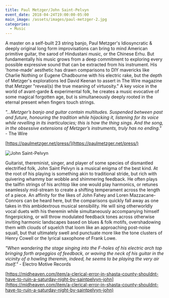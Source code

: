 ```yaml
---
title: Paul Metzger/John Saint-Pelvyn
event_date: 2018-04-24T19:00:00-05:00
main_image: /assets/images/paul-metzger-2.jpg
categories:
  - Music
---
```


A master on a self-built 23 string banjo, Paul Metzger's Idiosyncratic & deeply
original long form improvisations can bring to mind American primitive guitar,
the sarod of Hindustani music, or the Chinese Erhu. But fundamentally his music
grows from a deep commitment to exploring every possible expressive sound that
can be extracted from his instrument. His 'home-made' aesthetic has drawn
comparisons to DIY mavericks like Charlie Nothing or Eugene Chadbourne with his
electric rake, but the depth of Metzger's explorations led David Keenan to
assert in The Wire magazine that Metzger "reveal(s) the true meaning of
virtuosity." A key voice in the world of avant-garde & experimental folk, he
creates a music evocative of some magical forgotten age, but is simultaneously
deeply rooted in the eternal present when fingers touch strings.

*"...Metzger’s banjo and guitar contain multitudes. Suspended between past and
future, honouring the tradition while hijacking it, listening for its voice
while revelling in its inarticulacies; this is how the thing sings. And the
song, in the obsessive extensions of Metzger’s instruments, truly has no
ending."* - The Wire

[https://paulmetzger.net/press/](https://paulmetzger.net/press/)

<img src="{{ site.baseurl }}/assets/images/john-saint-pelvyn.jpg" alt="John Saint-Pelvyn" />

Guitarist, thereminist, singer, and player of some species of dismantled
electrified folk, John Saint Pelvyn is a musical enigma of the best kind. At
the root of his playing is something akin to traditional stride, but rich with
quivering whammy bar wobble and shimmering feedback. He often plays the tailfin
strings of his archtop like one would play harmonics, or retunes seamlessly
mid-stream to create a shifting temperament across the length of a piece. An
affinity for the likes of John Fahey and Loren Mazzacane-Connors can be heard
here, but the comparisons quickly fall away as one takes in this ambidextrous
musical sensibility. He will sing otherworldly vocal duets with his theremin
while simultaneously accompanying himself fingerpicking, or will throw
modulated feedback tones across otherwise inviting harmonic landscapes based
on blues & folk motifs, overshadowing them with clouds of squelch that loom
like an approaching post-noise squall, but that ultimately swell and
punctuate more like the tone clusters of Henry Cowell or the lyrical
saxophone of Frank Lowe.

*"When wandering the stage singing into the F-holes of his electric arch top
bringing forth arpeggios of feedback, or waving the neck of his guitar in the
vicinity of a howling theremin, indeed, he seems to be playing the very air
itself."* - Electro Motive Records

[https://midheaven.com/item/a-clerical-error-in-shasta-county-shouldnt-have-to-ruin-a-saturday-night-by-saintpelvyn-john](https://midheaven.com/item/a-clerical-error-in-shasta-county-shouldnt-have-to-ruin-a-saturday-night-by-saintpelvyn-john)
